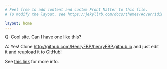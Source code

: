 ```yaml
---
# Feel free to add content and custom Front Matter to this file.
# To modify the layout, see https://jekyllrb.com/docs/themes/#overriding-theme-defaults

layout: home
---
```


Q: Cool site. Can I have one like this?

A: Yes! Clone <http://github.com/HenryFBP/henryFBP.github.io> and just edit it and reupload it to GitHub!

See [this link](https://help.github.com/en/github/working-with-github-pages/creating-a-github-pages-site-with-jekyll#creating-a-repository-for-your-site) for more info.
    